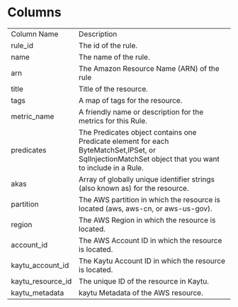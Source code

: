 # Columns  

<table>
	<tr><td>Column Name</td><td>Description</td></tr>
	<tr><td>rule_id</td><td>The id of the rule.</td></tr>
	<tr><td>name</td><td>The name of the rule.</td></tr>
	<tr><td>arn</td><td>The Amazon Resource Name (ARN) of the rule</td></tr>
	<tr><td>title</td><td>Title of the resource.</td></tr>
	<tr><td>tags</td><td>A map of tags for the resource.</td></tr>
	<tr><td>metric_name</td><td>A friendly name or description for the metrics for this Rule.</td></tr>
	<tr><td>predicates</td><td>The Predicates object contains one Predicate element for each ByteMatchSet,IPSet, or SqlInjectionMatchSet object that you want to include in a Rule.</td></tr>
	<tr><td>akas</td><td>Array of globally unique identifier strings (also known as) for the resource.</td></tr>
	<tr><td>partition</td><td>The AWS partition in which the resource is located (aws, aws-cn, or aws-us-gov).</td></tr>
	<tr><td>region</td><td>The AWS Region in which the resource is located.</td></tr>
	<tr><td>account_id</td><td>The AWS Account ID in which the resource is located.</td></tr>
	<tr><td>kaytu_account_id</td><td>The Kaytu Account ID in which the resource is located.</td></tr>
	<tr><td>kaytu_resource_id</td><td>The unique ID of the resource in Kaytu.</td></tr>
	<tr><td>kaytu_metadata</td><td>kaytu Metadata of the AWS resource.</td></tr>
</table>